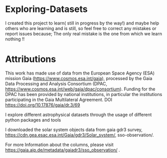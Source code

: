 # Exploring-Datasets

I created this project to learn( still  in progress by the way!) and maybe help others who are learning and is still, so feel free to correct any mistakes or report issues because; The only real mistake is the one from which we learn nothing !!

# Attributions

This work has made use of data from the European Space Agency (ESA) mission Gaia (https://www.cosmos.esa.int/gaia), processed by the Gaia Data Processing and Analysis Consortium (DPAC, https://www.cosmos.esa.int/web/gaia/dpac/consortium). Funding for the DPAC has been provided by national institutions, in particular the institutions participating in the Gaia Multilateral Agreement.
DOI https://doi.org/10.17876/gaia/dr.3/69

I explore different astrophysical datasets through the usage of different python packages and tools

I downloaded the solar system objects data from gaia gdr3 survey, https://cdn.gea.esac.esa.int/Gaia/gdr3/Solar_system/, sso-observation/.

For more Information about the columns, please visit https://gaia.aip.de/metadata/gaiadr3/sso_observation/ .
